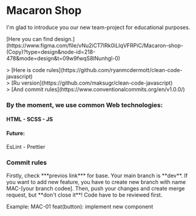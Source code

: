 # Macaron Shop

<p>I'm glad to introduce you our new team-project for educational purposes.</p>
<p>[Here you can find design.](https://www.figma.com/file/vNu2iCT7IRk0iLIqVFRPiC/Macaron-shop-(Copy)?type=design&node-id=218-478&mode=design&t=09w9fwqS8lNunhgl-0)</p>

<p>
>   [Here is code rules](https://github.com/ryanmcdermott/clean-code-javascript)<br>
>   [Ru version](https://github.com/maksugr/clean-code-javascript)<br>
>   [And commit rules](https://www.conventionalcommits.org/en/v1.0.0/)
</p>

### By the moment, we use common Web technologies:

#### HTML - SCSS - JS

#### Future:

<p> EsLint - Prettier </p>

### Commit rules

<p>Firstly, check ***previos link*** for base. Your main branch is **dev**. If you want to add new feature, you have to create new branch with name MAC-[your branch codee]. Then, push your changes and create merge request, but **don't close it**! Code have to be reviewed first.</p>
<p>Example: MAC-01 feat(button): implement new component</p>
